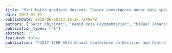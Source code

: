 ```yaml
---
title: "Mini-batch gradient descent: Faster convergence under data sparsity"
date: 2017-01-01
publishDate: 2019-06-08T13:16:22.724084Z
authors: ["Sarit Khirirat", "Hamid Reza Feyzmahdavian", "Mikael Johansson"]
publication_types: ["1"]
abstract: ""
featured: false
publication: "*2017 IEEE 56th Annual Conference on Decision and Control (CDC)*"
---
```


